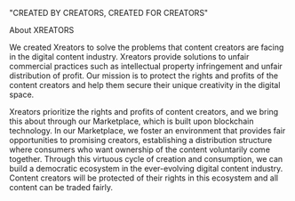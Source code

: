 


"CREATED BY CREATORS, CREATED FOR CREATORS"

About XREATORS

We created Xreators to solve the problems that content creators are facing in the digital content industry. Xreators provide solutions to unfair commercial practices such as intellectual property infringement and unfair distribution of profit. Our mission is to protect the rights and profits of the content creators and help them secure their unique creativity in the digital space.

Xreators prioritize the rights and profits of content creators, and we bring this about through our Marketplace, which is built upon blockchain technology. In our Marketplace, we foster an environment that provides fair opportunities to promising creators, establishing a distribution structure where consumers who want ownership of the content voluntarily come together. Through this virtuous cycle of creation and consumption, we can build a democratic ecosystem in the ever-evolving digital content industry. Content creators will be protected of their rights in this ecosystem and all content can be traded fairly.


